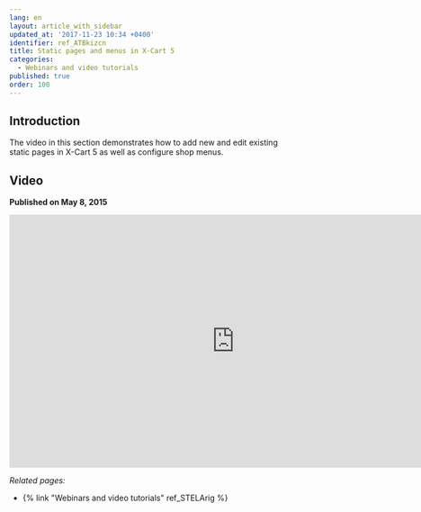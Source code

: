 ```yaml
---
lang: en
layout: article_with_sidebar
updated_at: '2017-11-23 10:34 +0400'
identifier: ref_ATBkizcn
title: Static pages and menus in X-Cart 5
categories:
  - Webinars and video tutorials
published: true
order: 100
---
```



## Introduction

The video in this section demonstrates how to add new and edit existing static pages in X-Cart 5 as well as configure shop menus.

## Video
**Published on May 8, 2015**
<iframe class="youtube-player" type="text/html" style="width: 800px; height: 450px" src="https://www.youtube.com/embed/R_oa-4IF-3M" frameborder="0"></iframe>


_Related pages:_

*   {% link "Webinars and video tutorials" ref_STELArig %}
